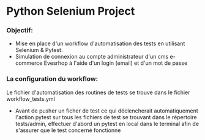 # Python Selenium Project
### Objectif:
- Mise en place d'un workflow d'automatisation des tests en utilisant Selenium & Pytest.
- Simulation de connexion au compte administrateur d'un cms e-commerce Evesrhop à l'aide d'un login (email) et d'un mot de passe

### La configuration du workflow:
Le fichier d'automatisation des routines de tests se trouve dans le fichier workflow_tests.yml
- Avant de pusher un ficher de test ce qui déclencherait automatiquement l'action pytest sur tous les fichiers de test 
  se trouvant  dans le répertoire tests/admin, effectuer d'abord un pytest en local dans le terminal afin de s'assurer que le test concerné fonctionne


    